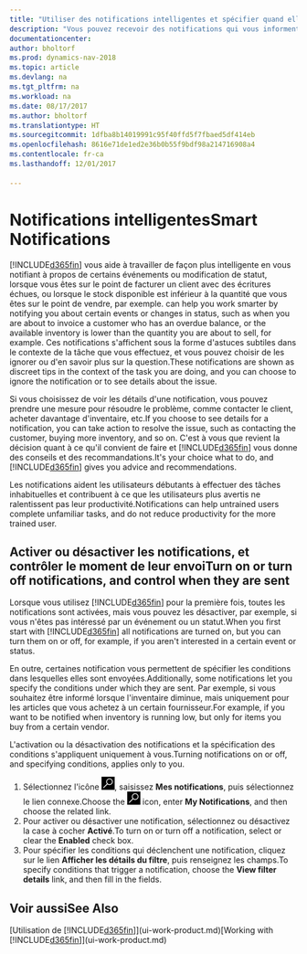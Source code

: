```yaml
---
title: "Utiliser des notifications intelligentes et spécifier quand elles doivent s'afficher"
description: "Vous pouvez recevoir des notifications qui vous informent sur les modifications d'état ou les événements, par exemple, un solde échu ou un inventaire faible."
documentationcenter: 
author: bholtorf
ms.prod: dynamics-nav-2018
ms.topic: article
ms.devlang: na
ms.tgt_pltfrm: na
ms.workload: na
ms.date: 08/17/2017
ms.author: bholtorf
ms.translationtype: HT
ms.sourcegitcommit: 1dfba8b14019991c95f40ffd5f7fbaed5df414eb
ms.openlocfilehash: 8616e71de1ed2e36b0b55f9bdf98a214716908a4
ms.contentlocale: fr-ca
ms.lasthandoff: 12/01/2017

---
```

# <a name="smart-notifications"></a><span data-ttu-id="a0493-103">Notifications intelligentes</span><span class="sxs-lookup"><span data-stu-id="a0493-103">Smart Notifications</span></span>
[!INCLUDE[d365fin](includes/d365fin_md.md)]<span data-ttu-id="a0493-104"> vous aide à travailler de façon plus intelligente en vous notifiant à propos de certains événements ou modification de statut, lorsque vous êtes sur le point de facturer un client avec des écritures échues, ou lorsque le stock disponible est inférieur à la quantité que vous êtes sur le point de vendre, par exemple.</span><span class="sxs-lookup"><span data-stu-id="a0493-104"> can help you work smarter by notifying you about certain events or changes in status, such as when you are about to invoice a customer who has an overdue balance, or the available inventory is lower than the quantity you are about to sell, for example.</span></span> <span data-ttu-id="a0493-105">Ces notifications s'affichent sous la forme d'astuces subtiles dans le contexte de la tâche que vous effectuez, et vous pouvez choisir de les ignorer ou d'en savoir plus sur la question.</span><span class="sxs-lookup"><span data-stu-id="a0493-105">These notifications are shown as discreet tips in the context of the task you are doing, and you can choose to ignore the notification or to see details about the issue.</span></span>  

<span data-ttu-id="a0493-106">Si vous choisissez de voir les détails d'une notification, vous pouvez prendre une mesure pour résoudre le problème, comme contacter le client, acheter davantage d'inventaire, etc.</span><span class="sxs-lookup"><span data-stu-id="a0493-106">If you choose to see details for a notification, you can take action to resolve the issue, such as contacting the customer, buying more inventory, and so on.</span></span> <span data-ttu-id="a0493-107">C'est à vous que revient la décision quant à ce qu'il convient de faire et [!INCLUDE[d365fin](includes/d365fin_md.md)] vous donne des conseils et des recommandations.</span><span class="sxs-lookup"><span data-stu-id="a0493-107">It's your choice what to do, and [!INCLUDE[d365fin](includes/d365fin_md.md)] gives you advice and recommendations.</span></span>  

<span data-ttu-id="a0493-108">Les notifications aident les utilisateurs débutants à effectuer des tâches inhabituelles et contribuent à ce que les utilisateurs plus avertis ne ralentissent pas leur productivité.</span><span class="sxs-lookup"><span data-stu-id="a0493-108">Notifications can help untrained users complete unfamiliar tasks, and do not reduce productivity for the more trained user.</span></span>  

## <a name="turn-on-or-turn-off-notifications-and-control-when-they-are-sent"></a><span data-ttu-id="a0493-109">Activer ou désactiver les notifications, et contrôler le moment de leur envoi</span><span class="sxs-lookup"><span data-stu-id="a0493-109">Turn on or turn off notifications, and control when they are sent</span></span>
<span data-ttu-id="a0493-110">Lorsque vous utilisez [!INCLUDE[d365fin](includes/d365fin_md.md)] pour la première fois, toutes les notifications sont activées, mais vous pouvez les désactiver, par exemple, si vous n'êtes pas intéressé par un événement ou un statut.</span><span class="sxs-lookup"><span data-stu-id="a0493-110">When you first start with [!INCLUDE[d365fin](includes/d365fin_md.md)] all notifications are turned on, but you can turn them on or off, for example, if you aren't interested in a certain event or status.</span></span>  
  
<span data-ttu-id="a0493-111">En outre, certaines notification vous permettent de spécifier les conditions dans lesquelles elles sont envoyées.</span><span class="sxs-lookup"><span data-stu-id="a0493-111">Additionally, some notifications let you specify the conditions under which they are sent.</span></span> <span data-ttu-id="a0493-112">Par exemple, si vous souhaitez être informé lorsque l'inventaire diminue, mais uniquement pour les articles que vous achetez à un certain fournisseur.</span><span class="sxs-lookup"><span data-stu-id="a0493-112">For example, if you want to be notified when inventory is running low, but only for items you buy from a certain vendor.</span></span>  
  
<span data-ttu-id="a0493-113">L'activation ou la désactivation des notifications et la spécification des conditions s'appliquent uniquement à vous.</span><span class="sxs-lookup"><span data-stu-id="a0493-113">Turning notifications on or off, and specifying conditions, applies only to you.</span></span>  

1. <span data-ttu-id="a0493-114">Sélectionnez l'icône ![Page ou état pour la recherche](media/ui-search/search_small.png "icône Page ou état pour la recherche"), saisissez **Mes notifications**, puis sélectionnez le lien connexe.</span><span class="sxs-lookup"><span data-stu-id="a0493-114">Choose the ![Search for Page or Report](media/ui-search/search_small.png "Search for Page or Report icon") icon, enter **My Notifications**, and then choose the related link.</span></span>
2. <span data-ttu-id="a0493-115">Pour activer ou désactiver une notification, sélectionnez ou désactivez la case à cocher **Activé**.</span><span class="sxs-lookup"><span data-stu-id="a0493-115">To turn on or turn off a notification, select or clear the **Enabled** check box.</span></span>
3. <span data-ttu-id="a0493-116">Pour spécifier les conditions qui déclenchent une notification, cliquez sur le lien **Afficher les détails du filtre**, puis renseignez les champs.</span><span class="sxs-lookup"><span data-stu-id="a0493-116">To specify conditions that trigger a notification, choose the **View filter details** link, and then fill in the fields.</span></span>  

## <a name="see-also"></a><span data-ttu-id="a0493-117">Voir aussi</span><span class="sxs-lookup"><span data-stu-id="a0493-117">See Also</span></span>
<span data-ttu-id="a0493-118">[Utilisation de [!INCLUDE[d365fin](includes/d365fin_md.md)]](ui-work-product.md)</span><span class="sxs-lookup"><span data-stu-id="a0493-118">[Working with [!INCLUDE[d365fin](includes/d365fin_md.md)]](ui-work-product.md)</span></span>

